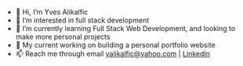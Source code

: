 - 👋 Hi, I’m Yves Alikalfic
- 👀 I’m interested in full stack development
- 🌱 I’m currently learning Full Stack Web Development, and looking to make more personal projects
- 💞️ My current working on building a personal portfolio website
- 📫 Reach me through email yalikalfic@yahoo.com | [LinkedIn](https://www.linkedin.com/in/yves-alikalfic-621b45220/)

<!---
yves-a/yves-a is a ✨ special ✨ repository because its `README.md` (this file) appears on your GitHub profile.
You can click the Preview link to take a look at your changes.
--->
